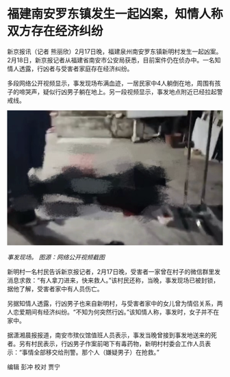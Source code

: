 # 福建南安罗东镇发生一起凶案，知情人称双方存在经济纠纷

新京报讯（记者
熊丽欣）2月17日晚，福建泉州南安罗东镇新明村发生一起凶案。2月18日，新京报记者从福建省南安市公安局获悉，目前案件仍在侦办中。一名知情人透露，行凶者与受害者家庭存在经济纠纷。

多段网络公开视频显示，事发现场布满血迹，一居民家中4人躺倒在地，周围有孩子的啼哭声，疑似行凶男子躺在地上。另一段视频显示，事发地点附近已经拉起警戒线。

![5767e783129528e85906c04d87042a03.jpg](https://raw.githubusercontent.com/qqhsx/qqnews_image/main/2024/02/18/福建南安罗东镇发生一起凶案，知情人称双方存在经济纠纷/5767e783129528e85906c04d87042a03.jpg)

 _事发现场。 图源：网络公开视频截图_

新明村一名村民告诉新京报记者，2月17日晚，受害者一家曾在村子的微信群里发消息求救：“有人拿刀进来，快来救人。”该村民还称，当晚，事发现场已被封锁，据他了解，受害者家中有人员伤亡。

另据知情人透露，行凶男子也来自新明村，与受害者家中的女儿曾为情侣关系，两人恋爱期间有经济纠纷。“不知为何突然行凶。”该知情人称，事发时，女子并不在家中。

据潇湘晨报报道，南安市殡仪馆值班人员表示，事发当晚曾接到事发地送来的死者。另有村民表示，行凶男子作案前喝下有毒药物，新明村村委会工作人员表示：“事情全部移交给刑警。那个人（嫌疑男子）在抢救。”

编辑 彭冲 校对 贾宁

